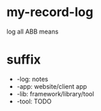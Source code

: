 # my-record-log
log all ABB means


# suffix
- -log: notes
- -app: website/client app
- -lib: framework/library/tool
- -tool: TODO
